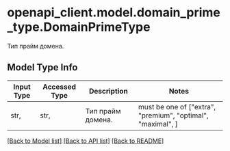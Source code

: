 # openapi_client.model.domain_prime_type.DomainPrimeType

Тип прайм домена.

## Model Type Info
Input Type | Accessed Type | Description | Notes
------------ | ------------- | ------------- | -------------
str,  | str,  | Тип прайм домена. | must be one of ["extra", "premium", "optimal", "maximal", ] 

[[Back to Model list]](../../README.md#documentation-for-models) [[Back to API list]](../../README.md#documentation-for-api-endpoints) [[Back to README]](../../README.md)

